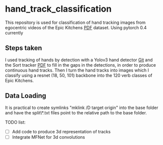 # hand_track_classification

This repository is used for classification of hand tracking images from egocentric videos of the Epic Kitchens [PDF](https://arxiv.org/pdf/1804.02748.pdf) dataset. 
Using pytorch 0.4 currently

## Steps taken
I used tracking of hands by detection with a Yolov3 hand detector [Git](https://github.com/AlexeyAB/darknet) and the Sort tracker [PDF](https://arxiv.org/pdf/1602.00763.pdf) to fill in the gaps in the detections, 
in order to produce continuous hand tracks.
Then I turn the hand tracks into images which I classify using a resnet (18, 50, 101) backbone into the 120 verb classes of Epic Kitchens.

## Data Loading
It is practical to create symlinks "mklink /D target origin" into the base folder and have the split\\*.txt files point to the relative path to the base folder. 

TODO list:
- [ ] Add code to produce 3d representation of tracks
- [ ] Integrate MFNet for 3d convolutions
